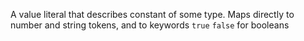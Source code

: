 A value literal that describes constant of some type.
Maps directly to number and string tokens, and to keywords `true` `false` for booleans